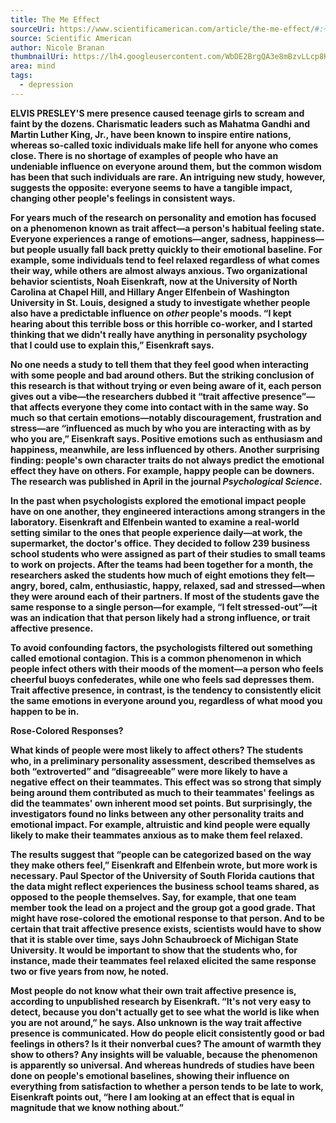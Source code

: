 ```yaml
---
title: The Me Effect
sourceUri: https://www.scientificamerican.com/article/the-me-effect/#:~:text=This%20is%20a%20common%20phenomenon,who%20feels%20sad%20depresses%20them
source: Scientific American
author: Nicole Branan
thumbnailUri: https://lh4.googleusercontent.com/WbDE2BrgQA3e8mBzvLLcp8KwYUbwJusYYnnJWhGfPK89K1T1CaBqmOf5avQxYwHZyC_oL5hNQZHG1UU269DqOQAq3m76ga9ix_IiYjPKY3tvPQi7iZaGpI1xW_Hf9HzqJlAxIjdi
area: mind
tags:
  - depression
---
```


**ELVIS PRESLEY'S mere presence caused teenage girls to scream and faint by the dozens. Charismatic leaders such as Mahatma Gandhi and Martin Luther King, Jr., have been known to inspire entire nations, whereas so-called toxic individuals make life hell for anyone who comes close. There is no shortage of examples of people who have an undeniable influence on everyone around them, but the common wisdom has been that such individuals are rare. An intriguing new study, however, suggests the opposite: everyone seems to have a tangible impact, changing other people's feelings in consistent ways.**

**For years much of the research on personality and emotion has focused on a phenomenon known as trait affect—a person's habitual feeling state. Everyone experiences a range of emotions—anger, sadness, happiness—but people usually fall back pretty quickly to their emotional baseline. For example, some individuals tend to feel relaxed regardless of what comes their way, while others are almost always anxious. Two organizational behavior scientists, Noah Eisenkraft, now at the University of North Carolina at Chapel Hill, and Hillary Anger Elfenbein of Washington University in St. Louis, designed a study to investigate whether people also have a predictable influence on _other_ people's moods. “I kept hearing about this terrible boss or this horrible co-worker, and I started thinking that we didn't really have anything in personality psychology that I could use to explain this,” Eisenkraft says.**

**No one needs a study to tell them that they feel good when interacting with some people and bad around others. But the striking conclusion of this research is that without trying or even being aware of it, each person gives out a vibe—the researchers dubbed it “trait affective presence”—that affects everyone they come into contact with in the same way. So much so that certain emotions—notably discouragement, frustration and stress—are “influenced as much by who you are interacting with as by who you are,” Eisenkraft says. Positive emotions such as enthusiasm and happiness, meanwhile, are less influenced by others. Another surprising finding: people's own character traits do not always predict the emotional effect they have on others. For example, happy people can be downers. The research was published in April in the journal _Psychological Science_.**

**In the past when psychologists explored the emotional impact people have on one another, they engineered interactions among strangers in the laboratory. Eisenkraft and Elfenbein wanted to examine a real-world setting similar to the ones that people experience daily—at work, the supermarket, the doctor's office. They decided to follow 239 business school students who were assigned as part of their studies to small teams to work on projects. After the teams had been together for a month, the researchers asked the students how much of eight emotions they felt—angry, bored, calm, enthusiastic, happy, relaxed, sad and stressed—when they were around each of their partners. If most of the students gave the same response to a single person—for example, “I felt stressed-out”—it was an indication that that person likely had a strong influence, or trait affective presence.**

**To avoid confounding factors, the psychologists filtered out something called emotional contagion. This is a common phenomenon in which people infect others with their moods of the moment—a person who feels cheerful buoys confederates, while one who feels sad depresses them. Trait affective presence, in contrast, is the tendency to consistently elicit the same emotions in everyone around you, regardless of what mood you happen to be in.**

**Rose-Colored Responses?**

**What kinds of people were most likely to affect others? The students who, in a preliminary personality assessment, described themselves as both “extroverted” and “disagreeable” were more likely to have a negative effect on their teammates. This effect was so strong that simply being around them contributed as much to their teammates' feelings as did the teammates' own inherent mood set points. But surprisingly, the investigators found no links between any other personality traits and emotional impact. For example, altruistic and kind people were equally likely to make their teammates anxious as to make them feel relaxed.**

**The results suggest that “people can be categorized based on the way they make others feel,” Eisenkraft and Elfenbein wrote, but more work is necessary. Paul Spector of the University of South Florida cautions that the data might reflect experiences the business school teams shared, as opposed to the people themselves. Say, for example, that one team member took the lead on a project and the group got a good grade. That might have rose-colored the emotional response to that person. And to be certain that trait affective presence exists, scientists would have to show that it is stable over time, says John Schaubroeck of Michigan State University. It would be important to show that the students who, for instance, made their teammates feel relaxed elicited the same response two or five years from now, he noted.**

**Most people do not know what their own trait affective presence is, according to unpublished research by Eisenkraft. “It's not very easy to detect, because you don't actually get to see what the world is like when you are not around,” he says. Also unknown is the way trait affective presence is communicated. How do people elicit consistently good or bad feelings in others? Is it their nonverbal cues? The amount of warmth they show to others? Any insights will be valuable, because the phenomenon is apparently so universal. And whereas hundreds of studies have been done on people's emotional baselines, showing their influence on everything from satisfaction to whether a person tends to be late to work, Eisenkraft points out, “here I am looking at an effect that is equal in magnitude that we know nothing about.”**
